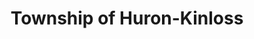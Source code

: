 ---
title: Township of Huron-Kinloss
url: /township-of-huron-kinloss/
latitude: 44.093
longitude: -81.68
---